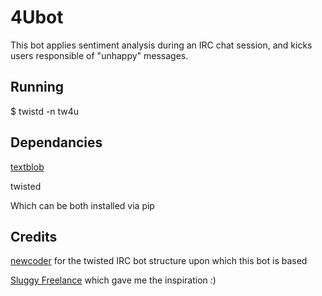 4Ubot
=====

This bot applies sentiment analysis during an IRC chat session, and kicks users responsible of "unhappy" messages.

Running
-------

$ twistd -n tw4u

Dependancies
------------

[textblob](https://github.com/sloria/TextBlob>)

twisted


Which can be both installed via pip

Credits
-------

[newcoder](http://newcoder.io/) for the twisted IRC bot structure upon which this bot is based

[Sluggy Freelance](http://www.sluggy.com/) which gave me the inspiration :)
